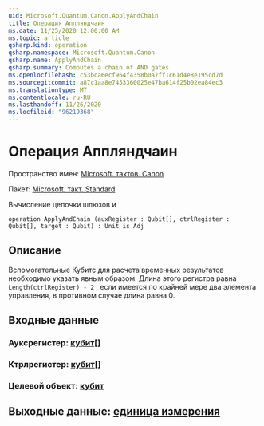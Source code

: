 ```yaml
---
uid: Microsoft.Quantum.Canon.ApplyAndChain
title: Операция Аппляндчаин
ms.date: 11/25/2020 12:00:00 AM
ms.topic: article
qsharp.kind: operation
qsharp.namespace: Microsoft.Quantum.Canon
qsharp.name: ApplyAndChain
qsharp.summary: Computes a chain of AND gates
ms.openlocfilehash: c53bca6ecf964f4358b0a7ff1c61d4e8e195cd7d
ms.sourcegitcommit: a87c1aa8e7453360025e47ba614f25b02ea84ec3
ms.translationtype: MT
ms.contentlocale: ru-RU
ms.lasthandoff: 11/26/2020
ms.locfileid: "96219368"
---
```

# <a name="applyandchain-operation"></a>Операция Аппляндчаин

Пространство имен: [Microsoft. тактов. Canon](xref:Microsoft.Quantum.Canon)

Пакет: [Microsoft. такт. Standard](https://nuget.org/packages/Microsoft.Quantum.Standard)


Вычисление цепочки шлюзов и

```qsharp
operation ApplyAndChain (auxRegister : Qubit[], ctrlRegister : Qubit[], target : Qubit) : Unit is Adj
```


## <a name="description"></a>Описание

Вспомогательные Кубитс для расчета временных результатов необходимо указать явным образом.
Длина этого регистра равна `Length(ctrlRegister) - 2` , если имеется по крайней мере два элемента управления, в противном случае длина равна 0.

## <a name="input"></a>Входные данные

### <a name="auxregister--qubit"></a>Ауксрегистер: [кубит](xref:microsoft.quantum.lang-ref.qubit)[]




### <a name="ctrlregister--qubit"></a>Ктрлрегистер: [кубит](xref:microsoft.quantum.lang-ref.qubit)[]




### <a name="target--qubit"></a>Целевой объект: [кубит](xref:microsoft.quantum.lang-ref.qubit)





## <a name="output--unit"></a>Выходные данные: [единица измерения](xref:microsoft.quantum.lang-ref.unit)

